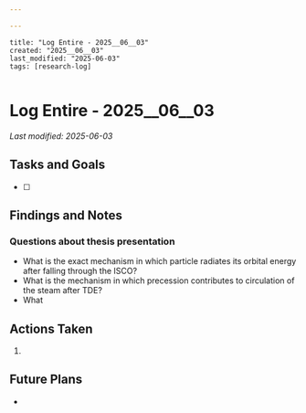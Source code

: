 ```yaml
---

---
```

```
title: "Log Entire - 2025__06__03"
created: "2025__06__03"
last_modified: "2025-06-03"
tags: [research-log]
 
```



# Log Entire - 2025__06__03  
_Last modified: 2025-06-03_

## Tasks and Goals
- [ ] 

## Findings and Notes
### Questions about thesis presentation
- What is the exact mechanism in which  particle radiates its orbital energy after falling through the ISCO?
- What is the mechanism in which precession contributes to circulation of the steam after TDE?
- What 


## Actions Taken
1. 

## Future Plans
- 
